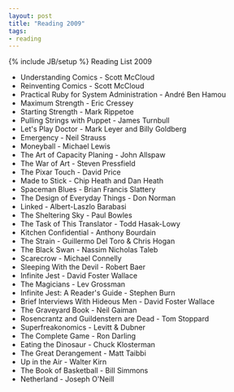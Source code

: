 ```yaml
---
layout: post
title: "Reading 2009"
tags:
- reading
---
```

{% include JB/setup %}
Reading List 2009

* Understanding Comics - Scott McCloud
* Reinventing Comics - Scott McCloud
* Practical Ruby for System Administration - André Ben Hamou
* Maximum Strength - Eric Cressey
* Starting Strength - Mark Rippetoe
* Pulling Strings with Puppet - James Turnbull
* Let's Play Doctor - Mark Leyer and Billy Goldberg
* Emergency - Neil Strauss
* Moneyball - Michael Lewis
* The Art of Capacity Planing - John Allspaw
* The War of Art - Steven Pressfield
* The Pixar Touch - David Price
* Made to Stick - Chip Heath and Dan Heath
* Spaceman Blues - Brian Francis Slattery
* The Design of Everyday Things - Don Norman
* Linked - Albert-Laszlo Barabasi
* The Sheltering Sky - Paul Bowles
* The Task of This Translator - Todd Hasak-Lowy
* Kitchen Confidential - Anthony Bourdain
* The Strain - Guillermo Del Toro & Chris Hogan
* The Black Swan - Nassim Nicholas Taleb
* Scarecrow - Michael Connelly
* Sleeping With the Devil - Robert Baer
* Infinite Jest - David Foster Wallace
* The Magicians - Lev Grossman
* Infinite Jest: A Reader's Guide - Stephen Burn
* Brief Interviews With Hideous Men - David Foster Wallace
* The Graveyard Book - Neil Gaiman
* Rosencrantz and Guildenstern are Dead - Tom Stoppard
* Superfreakonomics - Levitt & Dubner
* The Complete Game - Ron Darling
* Eating the Dinosaur - Chuck Klosterman
* The Great Derangement - Matt Taibbi
* Up in the Air - Walter Kirn
* The Book of Basketball - Bill Simmons
* Netherland - Joseph O'Neill

